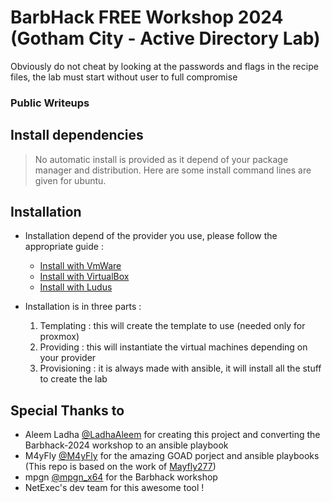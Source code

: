 # BarbHack FREE Workshop 2024 (Gotham City - Active Directory Lab)

Obviously do not cheat by looking at the passwords and flags in the recipe files, the lab must start without user to full compromise

### Public Writeups

## Install dependencies

> No automatic install is provided as it depend of your package manager and distribution. Here are some install command lines are given for ubuntu.

## Installation

- Installation depend of the provider you use, please follow the appropriate guide :
  - [Install with VmWare](./docs/install_with_vmware.md)
  - [Install with VirtualBox](./docs/install_with_virtualbox.md)
  - [Install with Ludus](./docs/install_with_ludus.md)

- Installation is in three parts :
  1. Templating : this will create the template to use (needed only for proxmox) 
  2. Providing : this will instantiate the virtual machines depending on your provider
  3. Provisioning : it is always made with ansible, it will install all the stuff to create the lab

## Special Thanks to

- Aleem Ladha [@LadhaAleem](https://x.com/LadhaAleem) for creating this project and converting the Barbhack-2024 workshop to an ansible playbook  
- M4yFly [@M4yFly](https://x.com/M4yFly) for the amazing GOAD porject and ansible playbooks (This repo is based on the work of [Mayfly277](https://github.com/Orange-Cyberdefense/GOAD/))
- mpgn [@mpgn_x64](https://x.com/mpgn_x64) for the Barbhack workshop
- NetExec's dev team for this awesome tool !
